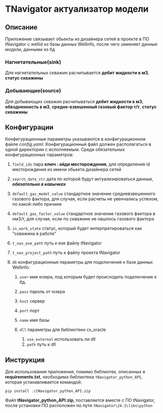 # TNavigator актуализатор модели

## Описание
Приложение связывает обьекты из дизайнера сетей в проекте в ПО tNavigator с wellid из базы данных Wellinfo, после чего заменяет данные модели, данными из бд
### Нагнетательные(sink)
Для нагнетательных скважин расчитывается **дебит жидкости в м3**, **статус скважины**

### Добывающие(source)
Для добывающих скважин расчитываться **дебит жидкости в м3**, **обводненность в м3**, **средне-взвешенный газовый фактор т/т**, **статус скважины**

## Конфигурации
Конфигурационные параметры указываются в конфигурационном файле *config.yaml*. Конфигурационный файл должен располагаться в одной директории с исполняемым. Среди обязательных конфигурационных параметров:

1. `field_ids` пара **ключ : айди месторождения**, для определения id месторождения из имени обьекта дизайнера сетей

2. `search_date_str` дата по которой будут актуализироваться данные, ***обязательно в кавычках***

3. `default_gas_model_value` стандартное значение средневзвешенного газового фактора, для случая, если расчеты не увенчались успехом, по какой-либо причине

4. `default_gas_factor_value` стандартное значение газового фактора в нм3/т, для случая, если по скважине не нашлось газового фактора

5. `in_work_state` статус, который будет интерпретироваться как "скважина в работе"

6. `t_nav_exe_path` путь к exe файлу tNavigator

7. `t_nav_project_path` путь к файлу проекта tNavigator

8. `db` конфигурационные параметры для подключения к базе данных Wellinfo:

    1. `user` имя юзера, под которым будет происходить подключение к бд.

    2. `pass` пароль от юзера

    3. `host` сервер

    4. `port` порт

    5. `name` имя базы

    6. `dll` параметры для библиотеки cx_oracle

       1. `use_external` использовать ли dll
       2. `path` путь к dll

## Инструкция
Для использования приложения, помимо библиотек, описанных в **requirements.txt**, необходима библиотека `tNavigator_python_API`, которая устанавливается командой: 
<pre><code class="shell">pip install .\tNavigator_python_API.zip
</code></pre>
Файл **tNavigator_python_API.zip**, поставляется вместе с ПО tNavigator, после установки ПО расположен по пути `tNavigator\24.1\libs\python` 

